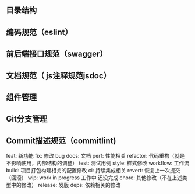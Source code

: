 

## 目录结构



## 编码规范（eslint）





## 前后端接口规范（swagger）



## 文档规范（ js注释规范jsdoc）



## 组件管理



## Git分支管理



## Commit描述规范（commitlint)

 feat: 新功能
 fix: 修改 bug
 docs: 文档
 perf: 性能相关
 refactor: 代码重构（就是不影响使用，内部结构的调整）
 test: 测试用例
 style: 样式修改
 workflow: 工作流
 build: 项目打包构建相关的配置修改
 ci: 持续集成相关
 revert: 恢复上一次提交（回滚）
 wip: work in progress 工作中 还没完成
 chore: 其他修改（不在上述类型中的修改）
 release: 发版
 deps: 依赖相关的修改